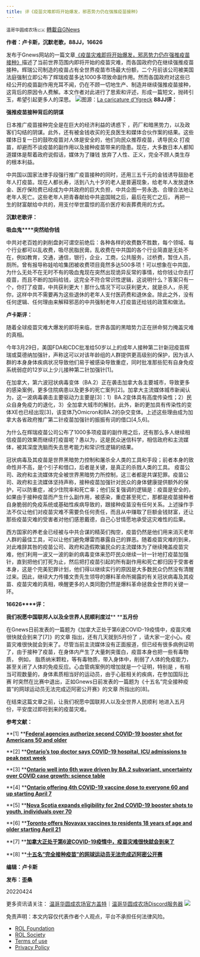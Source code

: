 ```yaml
---
title: 评《疫苗灾难即将开始爆发，邪恶势力仍在强推疫苗接种》
---
```

`温哥华圆成农场🇨🇦` [轉載自GNews](https://gnews.org/zh-hans/2401148/)

**作者：卢卡斯，沉默老歌，88JJ，16626**

发布于Gnews网站的一篇文章[《疫苗灾难即将开始爆发，邪恶势力仍在强推疫苗接种》](https://gnews.org/zh-hans/2401108/)描述了当前世界范围内即将开始的疫苗灾难，而各国政府仍在继续强推疫苗接种。辉瑞公司制造的疫苗占有全世界疫苗市场最大份额，二个月前该公司被美国法庭强制立即公布了辉瑞疫苗多达1000多项致命副作用。然而各国政府对这些已经公开的疫苗副作用充耳不闻，仍在不顾一切地生产、制造并继续强推疫苗接种，这背后的原因令人费解。本文作者对此进行了思索和评述，形成一篇短文，抛砖引玉，希望引起更多人的深思。
![](https://assets.gnews.org/wp-content/uploads/2022/04/A8BE219B-9716-4904-8F19-7FD78B1A6D44.png)图源：[La caricature d’Ygreck](https://www.journaldemontreal.com/2022/04/18/la-caricature-dygreck)
**88JJ评：**

**强推疫苗接种背后的阴谋**

日本推广疫苗接种完全是在巨大的经济利益的诱惑下 ，药厂和暗黑势力，以及政客们勾结的阴谋。此外，还有被金钱收买的无良医生和媒体合伙作案的结果。这些媒体日复一日的鼓吹疫苗对人体是安全的，他们向民众推荐疫苗，诱导民众 打疫苗，却避而不谈疫苗的副作用以及接种疫苗带来的隐患。现在，大多数日本人都知道媒体是帮着政府说假话，媒体为了赚钱 放弃了人性、正义，完全不顾人类生存的根本利益。

中共国以国家法律手段强行推广疫苗接种的同时，还用三五千元的金钱诱导鼓励老年人打疫苗。现在人都长寿，活到八九十岁的老人是普遍现象，给老年人发放退休金、医疗保险费已经成为中共政府的巨大负担，中共企图一劳永逸、合理合法地让老年人死亡。这些老年人把青春献给中共盗国贼之后，最后在死亡之后， 再把一生的财富献给中共的，用支付举世震惊的高价医疗和丧葬费用的方式。

**沉默老歌评：**

**吸血鬼****突然给你钱**

中共对老百姓的剥削盘剥可谓空前绝后：各种各样的收费数不胜数，每个领域、每个行业都可以乱收费，吸尽民脂民膏。乱收费在中共国的各个行业简直是无处不在，例如教育，交通，通信，银行，企业，工商，公共服务，过桥费，暂住人员，厕所。曾有报导称娃哈哈集团被收费项目竟然多达500多项！可以想象在中共国，为什么无处不在无时不有的吸血鬼现在突然出现诡异反常的事情，给你钱让你去打疫苗，而且不断的加码给钱，这完全不符合常识性逻辑，这说明什么？答案只有一个，你打了疫苗，中共获利更大！那什么情况下可以获利更大，就是杀人，杀死你，这样中共不需要再为这些退休的老年人支付医药费和退休金。除此之外，没有任何逻辑、任何理由来解释邪恶的中共强制老年人打疫苗还给钱的政策和做法。

**卢卡斯评：**

随着全球疫苗灾难大爆发的即将来临，世界各国的黑暗势力正在拼命努力掩盖灾难的真相。

今年3月29日，美国FDA和CDC批准给50岁以上的成年人接种第二针新冠疫苗辉瑞或莫德纳加强针，声称这可以对该年龄组的人群提供更高级别的保护，因为该人群的本身身体疾病状况导致他们易于被感染导致重症，同时批准那些犯有自身免疫系统弱症的12岁以上少儿接种第二针加强针[1]。

在加拿大，第六波冠状病毒变体（BA.2）正在袭击加拿大各主要城市，导致更多的感染案例，更多住院病患以及更多的死亡案列[2]。加拿大主流媒体城市新闻认为，这一波病毒袭击主要驱动力主要是[3]：1）BA.2变体具有高度传染性；2）民众自身免疫力的退化，3）全加拿大城市的解封。此外，新的更加具有传染性的变体XE也已经出现[3]，该变体乃Omicron和BA.2的杂交变体。上述这些理由成为加拿大各省政府推广第二针疫苗加强针的振振有词的借口[4,5,6]。

为什么在辉瑞疫苗公司公布了1000多项疫苗的副作用之后，还有那么多人继续相信疫苗的效果而继续打疫苗呢？愚以为，这是民众迷信科学，相信政府和主流媒体，被其深度洗脑而失去思考能力和常识性逻辑的结果。

冠状病毒及其疫苗是世界黑暗势力控制和屠杀全人类的工具和手段；前者本身的致命性并不高，是个引子和借口，后者是关键，是真正的杀戮人类的工具。 疫苗公司、政府和主流媒体完全被世界黑暗势力所控制，这三者都是共谋犯罪。疫苗公司、政府和主流媒体坚持声称，接种疫苗加强针对民众的身体健康提供额外的保护，可以防重症，减少住院率和死亡率；他们反复强调的逻辑是：疫苗是安全的，如果由于接种疫苗而产生什么副作用，被感染，重症甚至死亡，那都是疫苗接种者自身脆弱的免疫系统或基础性疾病导致的，跟接种疫苗没有任何关系。上述操作手法不仅让他们对疫苗灾难不需要负任何责任，而且从中赚取了巨额金钱财富，还让那些疫苗灾难的受害者对他们感恩戴德，自己心甘情愿地承受这灾难性的后果。

西方国家的养老金已经被与中共合谋的精英们掏空，疫苗仍然是他们用来消灭老年人群的最佳工具，可以让他们避免爆雷而暴露自己的罪恶。随着疫苗灾难的到来，对此难辞其咎的疫苗公司、政府和造假欺骗民众的主流媒体为了继续掩盖疫苗灾难，他们利用一波又一波的新的病毒变体来恐吓民众继续一针一针地打疫苗加强针，直到把他们打死为止，然后把打疫苗引起的所有副作用和死亡都归因于受害者本身，这是个完美犯罪计划，他们得以继续实行的原因是大多数民众仍然没有清醒过来。因此，继续大力传播文贵先生领导的爆料革命所揭露的有关冠状病毒及其疫苗、疫苗灾难的真相，唤醒更多的人类同胞仍然是爆料革命拯救全世界的关键一环。

**16626****评：**

**我们祝愿中国联邦人以及全世界人民顺利度过**** ****五月份**

在Gnews日前发表的一篇题为《加拿大正处于第6波COVID-19疫情中，疫苗灾难很快就会到来了[7]》的文章 指出，还有几天就到5月份了 ，请大家一定小心。疫苗灾难很快就会到来了。尽管当前主流媒体没有正面报道，但已经有很多病例证明了，由于接种了疫苗，在身体内产生了大量刺突蛋白，疫苗本身也把一些有毒物质， 例如， 脂质纳米颗粒，等有毒物质，带入身体中，削弱了人体的免疫能力，甚至关闭了人体的免疫反应。心血管病案例的增加就是一个证明，特别是 ，有相当可观数量的，身体素质相当好的运动员，由于心脏相关的疾病，在参加国际比赛 时突然在比赛中退出，正如Gnews日前发表的一篇题为《十五名”完全接种疫苗”的网球运动员无法完成迈阿密公开赛》的文章 所指出的[8]。

在结束这篇文章之前，让我们祝愿中国联邦人以及全世界人民顺利 地进入五月份，平安度过即将到来的疫苗灾难。

**参考文献：**

**[1] **[**Federal agencies authorize second COVID-19 booster shot for Americans 50 and older**](https://www.usatoday.com/story/news/health/2022/03/29/fda-authorizes-second-covid-booster-americans-50-and-older-pfizer-moderna/7198420001/)

**[2] **[**Ontario’s top doctor says COVID-19 hospital, ICU admissions to peak next week**](https://toronto.ctvnews.ca/ontario-s-top-doctor-says-covid-19-hospital-icu-admissions-to-peak-next-week-1.5872787)

**[3] **[**Ontario well into 6th wave driven by BA.2 subvariant, uncertainty over COVID case growth: science table**](https://toronto.citynews.ca/2022/04/14/ontario-covid-modelling-6th-wave/)

**[4] **[**Ontario offering 4th COVID-19 vaccine dose to everyone 60 and up starting April 7**](https://www.cp24.com/news/ontario-offering-4th-covid-19-vaccine-dose-to-everyone-60-and-up-starting-april-7-1.5850265)

**[5] **[**Nova Scotia expands eligibility for 2nd COVID-19 booster shots to youth, individuals over 70**](https://atlantic.ctvnews.ca/nova-scotia-expands-eligibility-for-2nd-covid-19-booster-shots-to-youth-individuals-over-70-1.5872381)

**[6] **[**Toronto offers Novavax vaccines to residents 18 years of age and older starting April 21**](https://www.cp24.com/news/toronto-offers-novavax-vaccines-to-residents-18-years-of-age-and-older-starting-april-21-1.5862762)

**[7] **[**加拿大正处于第6波COVID-19疫情中，疫苗灾难很快就会到来了**](https://gnews.org/zh-hans/2341618/)

**[8] **[**十五名”完全接种疫苗”的网球运动员无法完成迈阿密公开赛**](https://gnews.org/zh-hans/2305892/)

**编辑：卢卡斯**

**发布：歪桑**

20220424

更多资讯请关注：
[温哥华圆成农场官方盖特](https://www.gettr.com/user/himalayavang)｜[温哥华圆成农场Discord服务器](https://discord.gg/8RMGcwT8)
![](https://assets.gnews.org/wp-content/uploads/2022/04/農場文宣-3.jpg)
 

免责声明：本文内容仅代表作者个人观点，平台不承担任何法律风险。

- [ROL Foundation](https://rolfoundation.org/)
- [ROL Society](https://rolsociety.org/)
- [Terms of use](https://gnews.org/terms-of-use-3/)
- [Privacy Policy](https://gnews.org/privacy-policy/)
